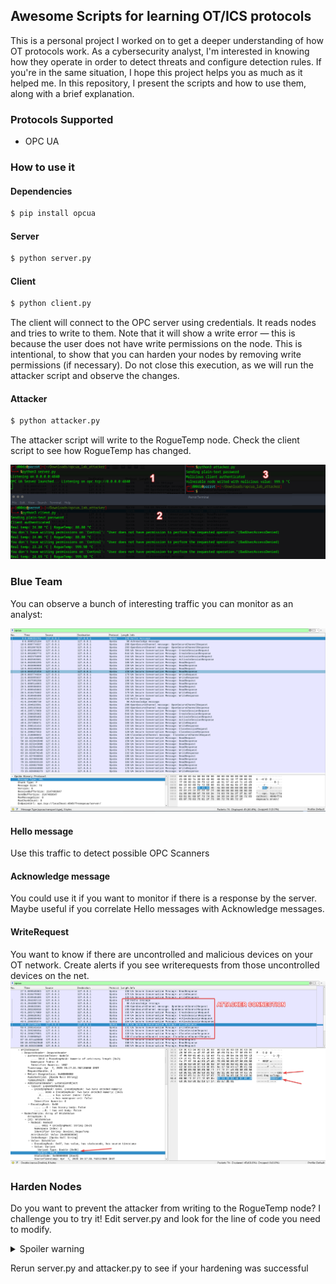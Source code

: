 ## Awesome Scripts for learning OT/ICS protocols
This is a personal project I worked on to get a deeper understanding of how OT protocols work. As a cybersecurity analyst, I'm interested in knowing how they operate in order to detect threats and configure detection rules. If you're in the same situation, I hope this project helps you as much as it helped me. In this repository, I present the scripts and how to use them, along with a brief explanation.

### Protocols Supported
- OPC UA

### How to use it
#### Dependencies
```bash
$ pip install opcua
```
#### Server
```bash
$ python server.py
```

#### Client
```bash
$ python client.py
```
The client will connect to the OPC server using credentials. It reads nodes and tries to write to them. Note that it will show a write error — this is because the user does not have write permissions on the node. This is intentional, to show that you can harden your nodes by removing write permissions (if necessary).
Do not close this execution, as we will run the attacker script and observe the changes.


#### Attacker
```bash
$ python attacker.py
```
The attacker script will write to the RogueTemp node. Check the client script to see how RogueTemp has changed.

![OPC Execution](/img/opc_execution.png)

### Blue Team
You can observe a bunch of interesting traffic you can monitor as an analyst:

![OPC Wireshark](/img/opc_wireshark.png)

#### Hello message
Use this traffic to detect possible OPC Scanners

#### Acknowledge message
You could use it if you want to monitor if there is a response by the server. Maybe useful if you correlate Hello messages with Acknowledge messages.

#### WriteRequest
You want to know if there are uncontrolled and malicious devices on your OT network. Create alerts if you see writerequests from those uncontrolled devices on the net.
![OPC Write Attacker](/img/opc_write_attacker.png)

### Harden Nodes
Do you want to prevent the attacker from writing to the RogueTemp node? I challenge you to try it! Edit server.py and look for the line of code you need to modify.

<details>
  <summary>Spoiler warning</summary>
  
  ```python
[...]
# Enable writing permissions
#control_node.set_writable()
# Comment the following line:
#rogue_node.set_writable()
[...] 
  ```
  
</details>

Rerun server.py and attacker.py to see if your hardening was successful

